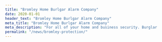 ```yaml
---
title: "Bromley Home Burlgar Alarm Company"
date: 2020-01-01
header_text: "Bromley Home Burlgar Alarm Company"
meta_title: "Bromley Home Burlgar Alarm Company"
meta_description: "For all of your home and business security. Burglar Alarm Servicing, Burglar Alarm Installation, Alarm Battery and CCTV. Call 020 8302 4065 or email us."
permalink: "/news/bromley-protection/"
---
```


